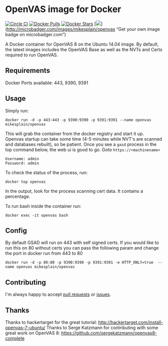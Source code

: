 OpenVAS image for Docker
==============

[![Circle CI](https://img.shields.io/circleci/project/mikesplain/openvas-docker/master.svg)](https://circleci.com/gh/mikesplain/openvas-docker/tree/master)
[![Docker Pulls](https://img.shields.io/docker/pulls/mikesplain/openvas.svg)](https://hub.docker.com/r/mikesplain/openvas/)
[![Docker Stars](https://img.shields.io/docker/stars/mikesplain/openvas.svg)](https://hub.docker.com/r/mikesplain/openvas/)
[![](https://images.microbadger.com/badges/image/mikesplain/openvas.svg)](http://microbadger.com/images/mikesplain/openvas “Get your own image badge on microbadger.com”)

A Docker container for OpenVAS 8 on the Ubuntu 14.04 image.  By default, the latest images includes the OpenVAS Base as well as the NVTs and Certs required to run OpenVAS.

Requirements
------------
Docker
Ports available: 443, 9390, 9391

Usage
-----

Simply run:

```
docker run -d -p 443:443 -p 9390:9390 -p 9391:9391 --name openvas mikesplain/openvas
```

This will grab the container from the docker registry and start it up.  Openvas startup can take some time (4-5 minutes while NVT's are scanned and databases rebuilt), so be patient.  Once you see a `gasd` process in the top command below, the web ui is good to go.  Goto `https://<machinename>`

```
Username: admin
Password: admin
```

To check the status of the process, run:

```
docker top openvas
```

In the output, look for the process scanning cert data.  It contains a percentage.

To run bash inside the container run:

```
docker exec -it openvas bash
```

Config
------
By default GSAD will run on 443 with self signed certs.  If you would like to run
this on 80 without certs you can pass the following param and change the port in
docker run from 443 to 80

```
docker run -d -p 80:80 -p 9390:9390 -p 9391:9391 -e HTTP_ONLY=true  --name openvas mikesplain/openvas
```

Contributing
------------

I'm always happy to accept [pull requests](https://github.com/mikesplain/openvas-docker/pulls) or [issues](https://github.com/mikesplain/openvas-docker/issues).

Thanks
------
Thanks to hackertarget for the great tutorial: http://hackertarget.com/install-openvas-7-ubuntu/
Thanks to Serge Katzmann for contributing with some great work on OpenVAS 8: https://github.com/sergekatzmann/openvas8-complete
